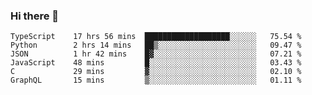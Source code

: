 ### Hi there 👋

<!--START_SECTION:waka-->

```text
TypeScript    17 hrs 56 mins  ███████████████████░░░░░░   75.54 %
Python        2 hrs 14 mins   ██▒░░░░░░░░░░░░░░░░░░░░░░   09.47 %
JSON          1 hr 42 mins    █▓░░░░░░░░░░░░░░░░░░░░░░░   07.21 %
JavaScript    48 mins         █░░░░░░░░░░░░░░░░░░░░░░░░   03.43 %
C             29 mins         ▓░░░░░░░░░░░░░░░░░░░░░░░░   02.10 %
GraphQL       15 mins         ▒░░░░░░░░░░░░░░░░░░░░░░░░   01.11 %
```

<!--END_SECTION:waka-->
